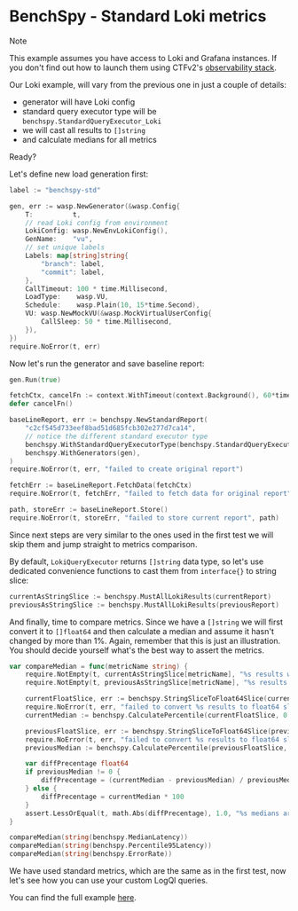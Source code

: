 # BenchSpy - Standard Loki metrics

> [!NOTE]
> This example assumes you have access to Loki and Grafana instances. If you don't
> find out how to launch them using CTFv2's [observability stack](../../../framework/observability/observability_stack.md).

Our Loki example, will vary from the previous one in just a couple of details:
* generator will have Loki config
* standard query executor type will be `benchspy.StandardQueryExecutor_Loki`
* we will cast all results to `[]string`
* and calculate medians for all metrics

Ready?

Let's define new load generation first:
```go
label := "benchspy-std"

gen, err := wasp.NewGenerator(&wasp.Config{
    T:          t,
    // read Loki config from environment
    LokiConfig: wasp.NewEnvLokiConfig(),
    GenName:    "vu",
    // set unique labels
    Labels: map[string]string{
        "branch": label,
        "commit": label,
    },
    CallTimeout: 100 * time.Millisecond,
    LoadType:    wasp.VU,
    Schedule:    wasp.Plain(10, 15*time.Second),
    VU: wasp.NewMockVU(&wasp.MockVirtualUserConfig{
        CallSleep: 50 * time.Millisecond,
    }),
})
require.NoError(t, err)
```

Now let's run the generator and save baseline report:
```go
gen.Run(true)

fetchCtx, cancelFn := context.WithTimeout(context.Background(), 60*time.Second)
defer cancelFn()

baseLineReport, err := benchspy.NewStandardReport(
    "c2cf545d733eef8bad51d685fcb302e277d7ca14",
    // notice the different standard executor type
    benchspy.WithStandardQueryExecutorType(benchspy.StandardQueryExecutor_Loki),
    benchspy.WithGenerators(gen),
)
require.NoError(t, err, "failed to create original report")

fetchErr := baseLineReport.FetchData(fetchCtx)
require.NoError(t, fetchErr, "failed to fetch data for original report")

path, storeErr := baseLineReport.Store()
require.NoError(t, storeErr, "failed to store current report", path)
```

Since next steps are very similar to the ones used in the first test we will skip them and jump straight
to metrics comparison.

By default, `LokiQueryExecutor` returns `[]string` data type, so let's use dedicated convenience functions
to cast them from `interface{}` to string slice:
```go
currentAsStringSlice := benchspy.MustAllLokiResults(currentReport)
previousAsStringSlice := benchspy.MustAllLokiResults(previousReport)
```

And finally, time to compare metrics. Since we have a `[]string` we will first convert it to `[]float64` and
then calculate a median and assume it hasn't changed by more than 1%. Again, remember that this is just an illustration.
You should decide yourself what's the best way to assert the metrics.

```go
var compareMedian = func(metricName string) {
    require.NotEmpty(t, currentAsStringSlice[metricName], "%s results were missing from current report", metricName)
    require.NotEmpty(t, previousAsStringSlice[metricName], "%s results were missing from previous report", metricName)

    currentFloatSlice, err := benchspy.StringSliceToFloat64Slice(currentAsStringSlice[metricName])
    require.NoError(t, err, "failed to convert %s results to float64 slice", metricName)
    currentMedian := benchspy.CalculatePercentile(currentFloatSlice, 0.5)

    previousFloatSlice, err := benchspy.StringSliceToFloat64Slice(previousAsStringSlice[metricName])
    require.NoError(t, err, "failed to convert %s results to float64 slice", metricName)
    previousMedian := benchspy.CalculatePercentile(previousFloatSlice, 0.5)

    var diffPrecentage float64
    if previousMedian != 0 {
        diffPrecentage = (currentMedian - previousMedian) / previousMedian * 100
    } else {
        diffPrecentage = currentMedian * 100
    }
    assert.LessOrEqual(t, math.Abs(diffPrecentage), 1.0, "%s medians are more than 1% different", metricName, fmt.Sprintf("%.4f", diffPrecentage))
}

compareMedian(string(benchspy.MedianLatency))
compareMedian(string(benchspy.Percentile95Latency))
compareMedian(string(benchspy.ErrorRate))
```

We have used standard metrics, which are the same as in the first test, now let's see how you can use your custom LogQl queries.

You can find the full example [here](...).